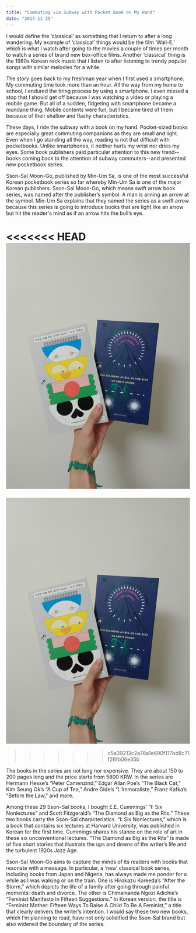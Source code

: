 ```yaml
---
title: "Commuting via Subway with Pocket Book on My Hand"
date: "2017-11-25"
---
```


I would define the ‘classical’ as something that I return to after a long wandering. My example of ‘classical’ things would be the film ‘Wall-E,’ which is what I watch after going to the movies a couple of times per month to watch a series of brand new box-office films. Another ‘classical’ thing is the 1980s Korean rock music that I listen to after listening to trendy popular songs with similar melodies for a while.

The story goes back to my freshman year when I first used a smartphone. My commuting time took more than an hour. All the way from my home to school, I endured the tiring process by using a smartphone. I even missed a stop that I should get off because I was watching a video or playing a mobile game. But all of a sudden, fidgeting with smartphone became a mundane thing. Mobile contents were fun, but I became tired of them because of their shallow and flashy characteristics.

These days, I ride the subway with a book on my hand. Pocket-sized books are especially great commuting companions as they are small and light. Even when I go standing all the way, reading is not that difficult with pocketbooks. Unlike smartphones, it neither hurts my wrist nor dries my eyes. Some book publishers paid particular attention to this new trend--books coming back to the attention of subway commuters--and presented new pocketbook series.

Sson-Sal Moon-Go, published by Min-Um Sa, is one of the most successful Korean pocketbook series so far whereby Min-Um Sa is one of the major Korean publishers. Sson-Sal Moon-Go, which means swift arrow book series, was named after the publisher’s symbol. A man is aiming an arrow at the symbol. Min-Um Sa explains that they named the series as a swift arrow because this series is going to introduce books that are light like an arrow but hit the reader's mind as if an arrow hits the bull’s eye.

<<<<<<< HEAD
![KakaoTalk 20171030 145515990](./images/KakaoTalk_20171030_145515990.jpg)
=======
![KakaoTalk 20171030 145515990](images/KakaoTalk_20171030_145515990.jpg)
>>>>>>> c5a39213c2a78a1e690f117bd8c71f26fb06e35b

The books in the series are not long nor expensive. They are about 150 to 200 pages long and the price starts from 5800 KRW. In the series are Hermann Hesse’s “Peter Camenzind,” Edgar Allan Poe’s “The Black Cat,” Kim Seung Ok’s “A Cup of Tea,” Andre Gide’s “L’lmmoraliste,” Franz Kafka’s “Before the Law,” and more.

Among these 29 Sson-Sal books, I bought E.E. Cummings’ “I: Six Nonlectures” and Scott Fitzgerald’s “The Diamond as Big as the Rits.” These two books carry the Sson-Sal characteristics. “I: Six Nonlectures,” which is a book that contains six lectures at Harvard University, was published in Korean for the first time. Cummings shares his stance on the role of art in these six unconventional lectures. “The Diamond as Big as the Rits” is made of five short stories that illustrate the ups and downs of the writer’s life and the turbulent 1920s Jazz Age.

Sson-Sal Moon-Go aims to capture the minds of its readers with books that resonate with a message. In particular, a ‘new’ classical book series, including books from Japan and Nigeria, has always made me ponder for a while as I was walking or on the train. One is Hirokazu Koreeda’s “After the Storm,” which depicts the life of a family after going through painful moments: death and divorce. The other is Chimamanda Ngozi Adichie’s “Feminist Manifesto in Fifteen Suggestions.” In Korean version, the title is “Feminist Mother: Fifteen Ways To Raise A Child To Be A Feminist,” a title that clearly delivers the writer’s intention. I would say these two new books, which I’m planning to read, have not only solidified the Sson-Sal brand but also widened the boundary of the series.
